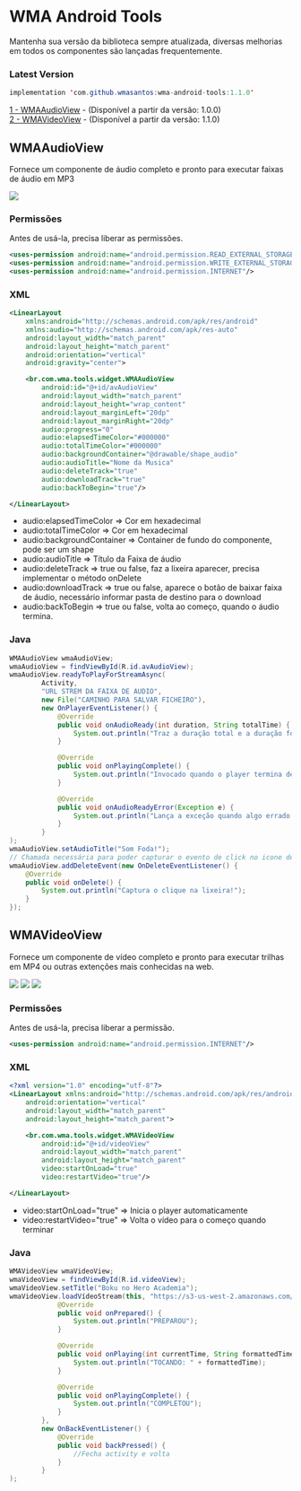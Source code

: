 # WMA Android Tools

Mantenha sua versão da biblioteca sempre atualizada, diversas melhorias em todos os componentes são lançadas frequentemente.

### Latest Version
```java
implementation 'com.github.wmasantos:wma-android-tools:1.1.0'
```

[1 - WMAAudioView](#WMAAudioView) - (Disponível a partir da versão: 1.0.0)</br>[2 - WMAVideoView](#WMAVideoView) - (Disponível a partir da versão: 1.1.0)

## WMAAudioView
Fornece um componente de áudio completo e pronto para executar faixas de áudio em MP3

<img src="https://github.com/wmasantos/wma-android-tools/blob/master/WMAAudioView.jpg"/>

### Permissões
Antes de usá-la, precisa liberar as permissões.
```xml
<uses-permission android:name="android.permission.READ_EXTERNAL_STORAGE"/>
<uses-permission android:name="android.permission.WRITE_EXTERNAL_STORAGE"/>
<uses-permission android:name="android.permission.INTERNET"/>
```

### XML
```xml
<LinearLayout
    xmlns:android="http://schemas.android.com/apk/res/android"
    xmlns:audio="http://schemas.android.com/apk/res-auto"
    android:layout_width="match_parent"
    android:layout_height="match_parent"
    android:orientation="vertical"
    android:gravity="center">

    <br.com.wma.tools.widget.WMAAudioView
        android:id="@+id/avAudioView"
        android:layout_width="match_parent"
        android:layout_height="wrap_content"
        android:layout_marginLeft="20dp"
        android:layout_marginRight="20dp"
        audio:progress="0"
        audio:elapsedTimeColor="#000000"
        audio:totalTimeColor="#000000"
        audio:backgroundContainer="@drawable/shape_audio"
        audio:audioTitle="Nome da Musica"
        audio:deleteTrack="true"
        audio:downloadTrack="true"
        audio:backToBegin="true"/>

</LinearLayout>
```

* audio:elapsedTimeColor => Cor em hexadecimal
* audio:totalTimeColor => Cor em hexadecimal
* audio:backgroundContainer => Container de fundo do componente, pode ser um shape
* audio:audioTitle => Título da Faixa de áudio
* audio:deleteTrack => true ou false, faz a lixeira aparecer, precisa implementar o método onDelete
* audio:downloadTrack => true ou false, aparece o botão de baixar faixa de áudio, necessário informar pasta de destino para o download
* audio:backToBegin => true ou false, volta ao começo, quando o áudio termina.

### Java
```java
WMAAudioView wmaAudioView;
wmaAudioView = findViewById(R.id.avAudioView);
wmaAudioView.readyToPlayForStreamAsync(
        Activity,
        "URL STREM DA FAIXA DE AUDIO",
        new File("CAMINHO PARA SALVAR FICHEIRO"),
        new OnPlayerEventListener() {
            @Override
            public void onAudioReady(int duration, String totalTime) {
                System.out.println("Traz a duração total e a duração formatada");
            }

            @Override
            public void onPlayingComplete() {
                System.out.println("Invocado quando o player termina de tocar");
            }

            @Override
            public void onAudioReadyError(Exception e) {
                System.out.println("Lança a exceção quando algo errado ocorrer");
            }
        }
);
wmaAudioView.setAudioTitle("Som Foda!");
// Chamada necessária para poder capturar o evento de click no icone de remoção.
wmaAudioView.addDeleteEvent(new OnDeleteEventListener() {
    @Override
    public void onDelete() {
        System.out.println("Captura o clique na lixeira!");
    }
});
```

## WMAVideoView
Fornece um componente de vídeo completo e pronto para executar trilhas em MP4 ou outras extenções mais conhecidas na web.

<img src="https://github.com/wmasantos/wma-android-tools/blob/master/pre_loading.png"/> <img src="https://github.com/wmasantos/wma-android-tools/blob/master/video_controller.png"/> <img src="https://github.com/wmasantos/wma-android-tools/blob/master/video.png"/>

### Permissões
Antes de usá-la, precisa liberar a permissão.
```xml
<uses-permission android:name="android.permission.INTERNET"/>
```

### XML
```xml
<?xml version="1.0" encoding="utf-8"?>
<LinearLayout xmlns:android="http://schemas.android.com/apk/res/android"
    android:orientation="vertical"
    android:layout_width="match_parent"
    android:layout_height="match_parent">

    <br.com.wma.tools.widget.WMAVideoView
        android:id="@+id/videoView"
        android:layout_width="match_parent"
        android:layout_height="match_parent"
        video:startOnLoad="true"
        video:restartVideo="true"/>

</LinearLayout>
```

* video:startOnLoad="true" => Inicia o player automaticamente
* video:restartVideo="true" => Volta o vídeo para o começo quando terminar

### Java
```java
WMAVideoView wmaVideoView;
wmaVideoView = findViewById(R.id.videoView);
wmaVideoView.setTitle("Boku no Hero Academia");
wmaVideoView.loadVídeoStream(this, "https://s3-us-west-2.amazonaws.com/smn-mobile/fanflix/anime/boku-no-hero-s2-ep1.mp4", new OnVideoEvents() {
            @Override
            public void onPrepared() {
                System.out.println("PREPAROU");
            }

            @Override
            public void onPlaying(int currentTime, String formattedTime) {
                System.out.println("TOCANDO: " + formattedTime);
            }

            @Override
            public void onPlayingComplete() {
                System.out.println("COMPLETOU");
            }
        },
        new OnBackEventListener() {
            @Override
            public void backPressed() {
                //Fecha activity e volta
            }
        }
);
```
